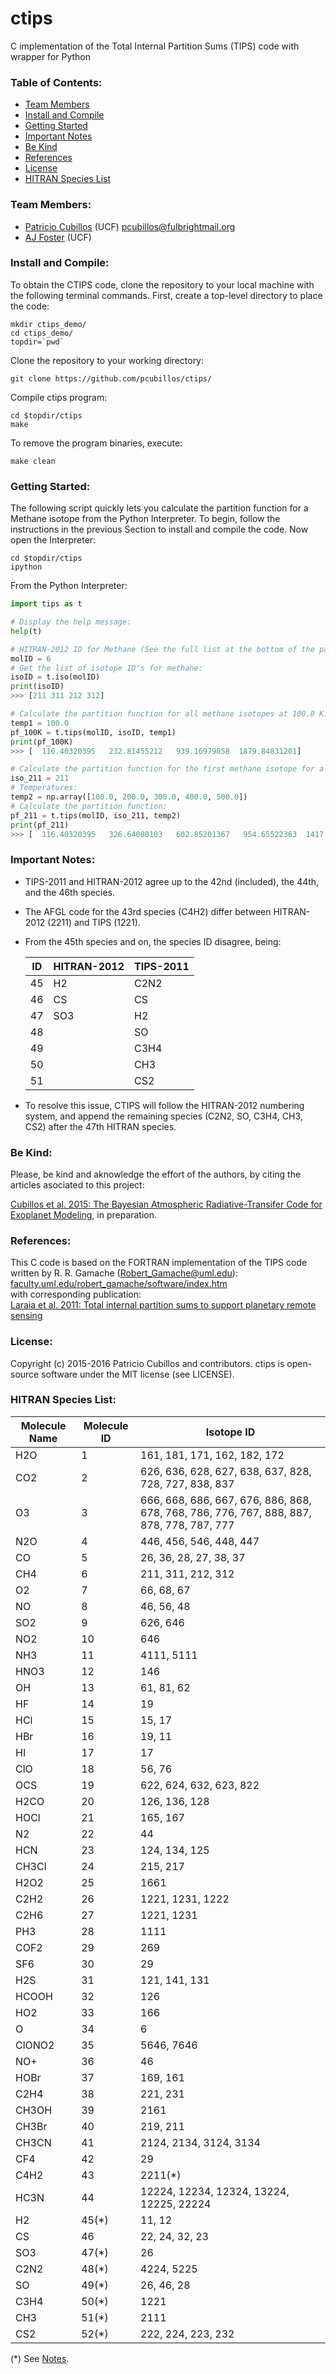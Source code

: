 # ctips
C implementation of the Total Internal Partition Sums (TIPS) code with wrapper for Python

### Table of Contents:
* [Team Members](#team-members)
* [Install and Compile](#install-and-compile)
* [Getting Started](#getting-started)
* [Important Notes](#important-notes)
* [Be Kind](#be-kind)
* [References](#references)
* [License](#license)
* [HITRAN Species List](#hitran-species-list)

### Team Members:
* [Patricio Cubillos](https://github.com/pcubillos/) (UCF) <pcubillos@fulbrightmail.org>
* [AJ Foster](http://aj-foster.com) (UCF)

### Install and Compile:
To obtain the CTIPS code, clone the repository to your local machine with the following terminal commands.  First, create a top-level directory to place the code:  
```shell
mkdir ctips_demo/  
cd ctips_demo/  
topdir=`pwd`
```

Clone the repository to your working directory:  
```shell
git clone https://github.com/pcubillos/ctips/
```

Compile ctips program:
```shell
cd $topdir/ctips
make  
```

To remove the program binaries, execute:
```shell
make clean
```

### Getting Started:

The following script quickly lets you calculate the partition function for a Methane isotope from the Python Interpreter.  To begin, follow the instructions in the previous Section to install and compile the code.  Now open the Interpreter:

```shell
cd $topdir/ctips
ipython
```

From the Python Interpreter:
```python
import tips as t

# Display the help message:
help(t)

# HITRAN-2012 ID for Methane (See the full list at the bottom of the page):
molID = 6
# Get the list of isotope ID's for methane:
isoID = t.iso(molID)
print(isoID)
>>> [211 311 212 312]

# Calculate the partition function for all methane isotopes at 100.0 K:
temp1 = 100.0
pf_100K = t.tips(molID, isoID, temp1)
print(pf_100K)
>>> [  116.40320395   232.81455212   939.16979858  1879.84831201]

# Calculate the partition function for the first methane isotope for a range of temperatures:
iso_211 = 211
# Temperatures:
temp2 = np.array([100.0, 200.0, 300.0, 400.0, 500.0])
# Calculate the partition function:
pf_211 = t.tips(molID, iso_211, temp2)
print(pf_211)
>>> [  116.40320395   326.64080103   602.85201367   954.65522363  1417.76400684]

```
### Important Notes:

- TIPS-2011 and HITRAN-2012 agree up to the 42nd (included), the 44th, and
  the 46th species.
- The AFGL code for the 43rd species (C4H2) differ between HITRAN-2012 (2211)
  and TIPS (1221).
- From the 45th species and on, the species ID disagree, being:

  ID  | HITRAN-2012  | TIPS-2011
  ----| -------------| ----
  45  | H2           | C2N2
  46  | CS           | CS
  47  | SO3          | H2
  48  |              | SO
  49  |              | C3H4
  50  |              | CH3
  51  |              | CS2

- To resolve this issue, CTIPS will follow the HITRAN-2012 numbering system, and append the remaining species (C2N2, SO, C3H4, CH3, CS2) after the 47th HITRAN species.

### Be Kind:

Please, be kind and aknowledge the effort of the authors, by citing the articles asociated to this project:

  [Cubillos et al. 2015: The Bayesian Atmospheric Radiative-Transifer Code for Exoplanet Modeling](), in preparation.  

### References:

This C code is based on the FORTRAN implementation of the TIPS code
written by R. R. Gamache (Robert_Gamache@uml.edu): [faculty.uml.edu/robert_gamache/software/index.htm](http://faculty.uml.edu/robert_gamache/software/index.htm#TIPS_2011)  
with corresponding publication:   
[Laraia et al. 2011: Total internal partition sums to support planetary remote sensing](http://adsabs.harvard.edu/abs/2011Icar..215..391L)  

### License:

Copyright (c) 2015-2016 Patricio Cubillos and contributors.
ctips is open-source software under the MIT license (see LICENSE).

### HITRAN Species List:

| Molecule Name | Molecule ID   | Isotope ID    |
| ------------- | --------------| --------------|
| H2O           | 1             | 161, 181, 171, 162, 182, 172   |
| CO2      |  2 |    626, 636, 628, 627, 638, 637, 828, 728, 727, 838, 837 |
| O3       |  3 |    666, 668, 686, 667, 676, 886, 868, 678, 768, 786, 776, 767, 888, 887, 878, 778, 787, 777 |
| N2O      |  4 |    446, 456, 546, 448, 447                     |
| CO       |  5 |     26,  36,  28,  27,  38,  37                |
| CH4      |  6 |    211, 311, 212, 312                          |
| O2       |  7 |     66,  68,  67                               |
| NO       |  8 |     46,  56,  48                               |
| SO2      |  9 |    626, 646                                    |
| NO2      | 10 |    646                                         |
| NH3      | 11 |   4111, 5111                                   |
| HNO3     | 12 |    146                                         |
| OH       | 13 |     61,   81,  62                              |
| HF       | 14 |     19                                         |
| HCl      | 15 |     15,   17                                   |
| HBr      | 16 |     19,   11                                   |
| HI       | 17 |     17                                         |
| ClO      | 18 |     56,   76                                   |
| OCS      | 19 |    622,  624,  632,  623,  822                 |
| H2CO     | 20 |    126,  136,  128                             |
| HOCl     | 21 |    165,  167                                   |
| N2       | 22 |     44                                         |
| HCN      | 23 |    124,  134,  125                             |
| CH3Cl    | 24 |    215,  217                                   |
| H2O2     | 25 |   1661                                         |
| C2H2     | 26 |   1221, 1231, 1222                             |
| C2H6     | 27 |   1221, 1231                                   |
| PH3      | 28 |   1111                                         |
| COF2     | 29 |    269                                         |
| SF6      | 30 |     29                                         |
| H2S      | 31 |    121,  141,  131                             |
| HCOOH    | 32 |    126                                         |
| HO2      | 33 |    166                                         |
| O        | 34 |      6                                         |
| ClONO2   | 35 |   5646, 7646                                   |
| NO+      | 36 |     46                                         |
| HOBr     | 37 |    169,  161                                   |
| C2H4     | 38 |    221,  231                                   |
| CH3OH    | 39 |   2161                                         |
| CH3Br    | 40 |    219,  211                                   |
| CH3CN    | 41 |   2124, 2134, 3124, 3134                       |
| CF4      | 42 |     29                                         |
| C4H2     | 43    |  2211(*)                                    |
| HC3N     | 44    |  12224, 12234, 12324, 13224, 12225, 22224   |
| H2       | 45(*) |     11,   12                                | 
| CS       | 46    |     22,   24,     32,    23                 |
| SO3      | 47(*) |     26                                      | 
| C2N2     | 48(*) |   4224, 5225                                | 
| SO       | 49(*) |     26,   46,     28                        | 
| C3H4     | 50(*) |   1221                                      | 
| CH3      | 51(*) |   2111                                      | 
| CS2      | 52(*) |    222,   224,   223,   232                 | 

 (*) See [Notes](#important-notes).
